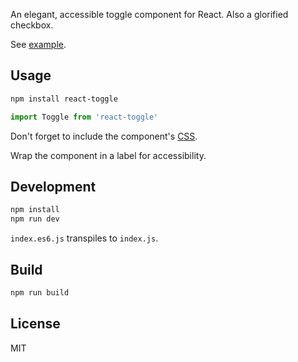 An elegant, accessible toggle component for React. Also a glorified checkbox.

See [example](http://instructure-react.github.io/react-toggle/).

## Usage

```bash
npm install react-toggle
```

```javascript
import Toggle from 'react-toggle'
```

Don't forget to include the component's [CSS](https://raw.githubusercontent.com/instructure-react/react-toggle/master/example/styles.css).

Wrap the component in a label for accessibility.

## Development

```javascript
npm install
npm run dev
```

`index.es6.js` transpiles to `index.js`.

## Build

```javascript
npm run build
```

## License

MIT

